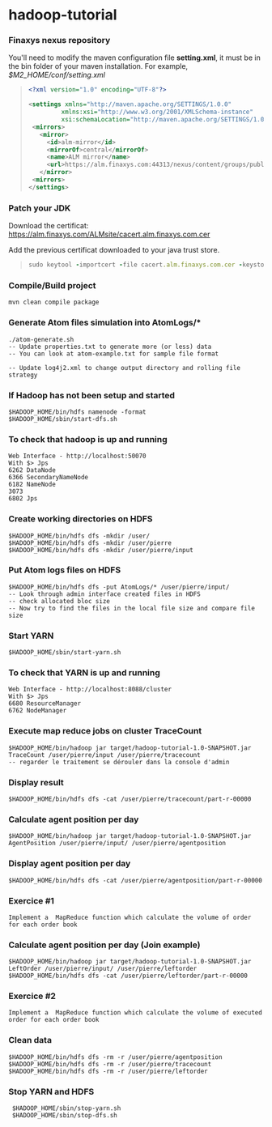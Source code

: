# hadoop-tutorial

### Finaxys nexus repository

You'll need to modify the maven configuration file **setting.xml**, it must be in the bin folder of your maven installation.
For example, *$M2_HOME/conf/setting.xml*

>```xml
><?xml version="1.0" encoding="UTF-8"?>
>
><settings xmlns="http://maven.apache.org/SETTINGS/1.0.0" 
>          xmlns:xsi="http://www.w3.org/2001/XMLSchema-instance" 
>          xsi:schemaLocation="http://maven.apache.org/SETTINGS/1.0.0 http://maven.apache.org/xsd/settings-1.0.0.xsd">
>  <mirrors>
>    <mirror>
>      <id>alm-mirror</id>
>      <mirrorOf>central</mirrorOf>
>      <name>ALM mirror</name>
>      <url>https://alm.finaxys.com:44313/nexus/content/groups/public/</url>
>    </mirror>
>  <mirrors>
></settings>
>```	

### Patch your JDK

Download the certificat: https://alm.finaxys.com/ALMsite/cacert.alm.finaxys.com.cer

Add the previous certificat downloaded to your java trust store.
>```ruby
>sudo keytool -importcert -file cacert.alm.finaxys.com.cer -keystore $JAVA_HOME/jre/lib/security/cacerts -trustcacerts
>```

### Compile/Build project

    mvn clean compile package
    
### Generate Atom files simulation into AtomLogs/*
    ./atom-generate.sh
	-- Update properties.txt to generate more (or less) data
	-- You can look at atom-example.txt for sample file format

	-- Update log4j2.xml to change output directory and rolling file strategy
	
### If Hadoop has not been setup and started

	$HADOOP_HOME/bin/hdfs namenode -format
	$HADOOP_HOME/sbin/start-dfs.sh
	
### To check that hadoop is up and running

	Web Interface - http://localhost:50070
	With $> Jps 
	6262 DataNode
	6366 SecondaryNameNode
	6182 NameNode
	3073 
	6802 Jps
	
### Create working directories on HDFS

    $HADOOP_HOME/bin/hdfs dfs -mkdir /user/
    $HADOOP_HOME/bin/hdfs dfs -mkdir /user/pierre
    $HADOOP_HOME/bin/hdfs dfs -mkdir /user/pierre/input
    
### Put Atom logs files on HDFS

    $HADOOP_HOME/bin/hdfs dfs -put AtomLogs/* /user/pierre/input/
    -- Look through admin interface created files in HDFS
    -- check allocated bloc size
    -- Now try to find the files in the local file size and compare file size
    
### Start YARN   

    $HADOOP_HOME/sbin/start-yarn.sh
    
### To check that YARN is up and running

	Web Interface - http://localhost:8088/cluster
	With $> Jps
	6680 ResourceManager
	6762 NodeManager
	
### Execute map reduce jobs on cluster TraceCount

    $HADOOP_HOME/bin/hadoop jar target/hadoop-tutorial-1.0-SNAPSHOT.jar TraceCount /user/pierre/input /user/pierre/tracecount
	-- regarder le traitement se dérouler dans la console d'admin
	
### Display result

    $HADOOP_HOME/bin/hdfs dfs -cat /user/pierre/tracecount/part-r-00000
    
### Calculate agent position per day

    $HADOOP_HOME/bin/hadoop jar target/hadoop-tutorial-1.0-SNAPSHOT.jar AgentPosition /user/pierre/input/ /user/pierre/agentposition
    
### Display agent position per day

    $HADOOP_HOME/bin/hdfs dfs -cat /user/pierre/agentposition/part-r-00000
    
### Exercice #1

	Implement a  MapReduce function which calculate the volume of order for each order book
	
### Calculate agent position per day (Join example)

    $HADOOP_HOME/bin/hadoop jar target/hadoop-tutorial-1.0-SNAPSHOT.jar LeftOrder /user/pierre/input/ /user/pierre/leftorder
	$HADOOP_HOME/bin/hdfs dfs -cat /user/pierre/leftorder/part-r-00000
	
### Exercice #2

	Implement a  MapReduce function which calculate the volume of executed order for each order book
	
### Clean data

    $HADOOP_HOME/bin/hdfs dfs -rm -r /user/pierre/agentposition
    $HADOOP_HOME/bin/hdfs dfs -rm -r /user/pierre/tracecount
    $HADOOP_HOME/bin/hdfs dfs -rm -r /user/pierre/leftorder
    
### Stop YARN and HDFS

     $HADOOP_HOME/sbin/stop-yarn.sh
     $HADOOP_HOME/sbin/stop-dfs.sh
